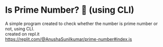 # Is Prime Number? 🤔 (using CLI) 
A simple program created to check whether the number is prime number or not, using CLI. <br />
created on repl.it <br />
https://replit.com/@AnushaSunilkumar/prime-number#index.js
